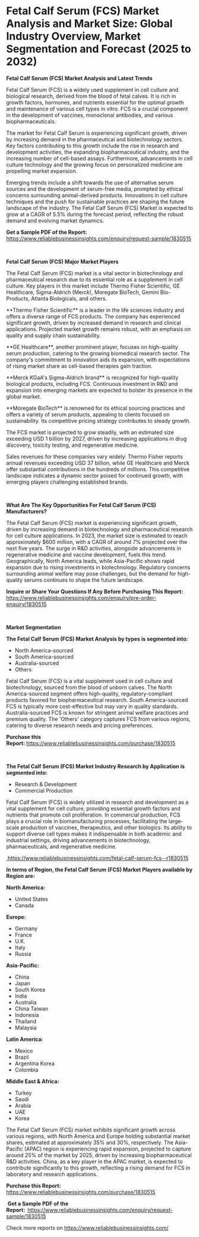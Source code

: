 <p><h1>Fetal Calf Serum (FCS) Market Analysis and Market Size: Global Industry Overview, Market Segmentation and Forecast (2025 to 2032)</h1></p><p><strong>Fetal Calf Serum (FCS) Market Analysis and Latest Trends</strong></p>
<p><p>Fetal Calf Serum (FCS) is a widely used supplement in cell culture and biological research, derived from the blood of fetal calves. It is rich in growth factors, hormones, and nutrients essential for the optimal growth and maintenance of various cell types in vitro. FCS is a crucial component in the development of vaccines, monoclonal antibodies, and various biopharmaceuticals.</p><p>The market for Fetal Calf Serum is experiencing significant growth, driven by increasing demand in the pharmaceutical and biotechnology sectors. Key factors contributing to this growth include the rise in research and development activities, the expanding biopharmaceutical industry, and the increasing number of cell-based assays. Furthermore, advancements in cell culture technology and the growing focus on personalized medicine are propelling market expansion.</p><p>Emerging trends include a shift towards the use of alternative serum sources and the development of serum-free media, prompted by ethical concerns surrounding animal-derived products. Innovations in cell culture techniques and the push for sustainable practices are shaping the future landscape of the industry. The Fetal Calf Serum (FCS) Market is expected to grow at a CAGR of 5.5% during the forecast period, reflecting the robust demand and evolving market dynamics.</p></p>
<p><strong>Get a Sample PDF of the Report:&nbsp;</strong> <a href="https://www.reliablebusinessinsights.com/enquiry/request-sample/1830515?utm_campaign=3062&utm_medium=2&utm_source=Github&utm_content=ia&utm_term=09032025&utm_id=fetal-calf-serum-fcs">https://www.reliablebusinessinsights.com/enquiry/request-sample/1830515</a></p>
<p>&nbsp;</p>
<p><strong>Fetal Calf Serum (FCS) Major Market Players</strong></p>
<p><p>The Fetal Calf Serum (FCS) market is a vital sector in biotechnology and pharmaceutical research due to its essential role as a supplement in cell culture. Key players in this market include Thermo Fisher Scientific, GE Healthcare, Sigma-Aldrich (Merck), Moregate BioTech, Gemini Bio-Products, Atlanta Biologicals, and others.</p><p>**Thermo Fisher Scientific** is a leader in the life sciences industry and offers a diverse range of FCS products. The company has experienced significant growth, driven by increased demand in research and clinical applications. Projected market growth remains robust, with an emphasis on quality and supply chain sustainability.</p><p>**GE Healthcare**, another prominent player, focuses on high-quality serum production, catering to the growing biomedical research sector. The company's commitment to innovation aids its expansion, with expectations of rising market share as cell-based therapies gain traction.</p><p>**Merck KGaA's Sigma-Aldrich brand** is recognized for high-quality biological products, including FCS. Continuous investment in R&D and expansion into emerging markets are expected to bolster its presence in the global market.</p><p>**Moregate BioTech** is renowned for its ethical sourcing practices and offers a variety of serum products, appealing to clients focused on sustainability. Its competitive pricing strategy contributes to steady growth.</p><p>The FCS market is projected to grow steadily, with an estimated size exceeding USD 1 billion by 2027, driven by increasing applications in drug discovery, toxicity testing, and regenerative medicine. </p><p>Sales revenues for these companies vary widely: Thermo Fisher reports annual revenues exceeding USD 37 billion, while GE Healthcare and Merck offer substantial contributions in the hundreds of millions. This competitive landscape indicates a dynamic sector poised for continued growth, with emerging players challenging established brands.</p></p>
<p>&nbsp;</p>
<p><strong>What Are The Key Opportunities For Fetal Calf Serum (FCS) Manufacturers?</strong></p>
<p><p>The Fetal Calf Serum (FCS) market is experiencing significant growth, driven by increasing demand in biotechnology and pharmaceutical research for cell culture applications. In 2023, the market size is estimated to reach approximately $600 million, with a CAGR of around 7% projected over the next five years. The surge in R&D activities, alongside advancements in regenerative medicine and vaccine development, fuels this trend. Geographically, North America leads, while Asia-Pacific shows rapid expansion due to rising investments in biotechnology. Regulatory concerns surrounding animal welfare may pose challenges, but the demand for high-quality serums continues to shape the future landscape.</p></p>
<p><strong>Inquire or Share Your Questions If Any Before Purchasing This Report:</strong> <a href="https://www.reliablebusinessinsights.com/enquiry/pre-order-enquiry/1830515?utm_campaign=3062&utm_medium=2&utm_source=Github&utm_content=ia&utm_term=09032025&utm_id=fetal-calf-serum-fcs">https://www.reliablebusinessinsights.com/enquiry/pre-order-enquiry/1830515</a></p>
<p>&nbsp;</p>
<p><strong>Market Segmentation</strong></p>
<p><strong>The Fetal Calf Serum (FCS) Market Analysis by types is segmented into:</strong></p>
<p><ul><li>North America-sourced</li><li>South America-sourced</li><li>Australia-sourced</li><li>Others</li></ul></p>
<p><p>Fetal Calf Serum (FCS) is a vital supplement used in cell culture and biotechnology, sourced from the blood of unborn calves. The North America-sourced segment offers high-quality, regulatory-compliant products favored for biopharmaceutical research. South America-sourced FCS is typically more cost-effective but may vary in quality standards. Australia-sourced FCS is known for stringent animal welfare practices and premium quality. The 'Others' category captures FCS from various regions, catering to diverse research needs and pricing preferences.</p></p>
<p><strong>Purchase this Report:&nbsp;</strong><a href="https://www.reliablebusinessinsights.com/purchase/1830515?utm_campaign=3062&utm_medium=2&utm_source=Github&utm_content=ia&utm_term=09032025&utm_id=fetal-calf-serum-fcs">https://www.reliablebusinessinsights.com/purchase/1830515</a></p>
<p>&nbsp;</p>
<p><strong>The Fetal Calf Serum (FCS) Market Industry Research by Application is segmented into:</strong></p>
<p><ul><li>Research & Development</li><li>Commercial Production</li></ul></p>
<p><p>Fetal Calf Serum (FCS) is widely utilized in research and development as a vital supplement for cell culture, providing essential growth factors and nutrients that promote cell proliferation. In commercial production, FCS plays a crucial role in biomanufacturing processes, facilitating the large-scale production of vaccines, therapeutics, and other biologics. Its ability to support diverse cell types makes it indispensable in both academic and industrial settings, driving advancements in biotechnology, pharmaceuticals, and regenerative medicine.</p></p>
<p><a href="https://www.reliablebusinessinsights.com/fetal-calf-serum-fcs--r1830515?utm_campaign=3062&utm_medium=2&utm_source=Github&utm_content=ia&utm_term=09032025&utm_id=fetal-calf-serum-fcs">&nbsp;https://www.reliablebusinessinsights.com/fetal-calf-serum-fcs--r1830515</a></p>
<p><strong>In terms of Region, the Fetal Calf Serum (FCS) Market Players available by Region are:</strong></p>
<p>
    <p> <strong> North America: </strong>
        <ul>
            <li>United States</li>
            <li>Canada</li>
        </ul>
        </p> 
    <p> <strong> Europe: </strong>
        <ul>
            <li>Germany</li>
            <li>France</li>
            <li>U.K.</li>
            <li>Italy</li>
            <li>Russia</li>
        </ul>
        </p> 
    <p> <strong> Asia-Pacific: </strong>
        <ul>
            <li>China</li>
            <li>Japan</li>
            <li>South Korea</li>
            <li>India</li>
            <li>Australia</li>
            <li>China Taiwan</li>
            <li>Indonesia</li>
            <li>Thailand</li>
            <li>Malaysia</li>
        </ul>
        </p> 
    <p> <strong> Latin America: </strong>
        <ul>
            <li>Mexico</li>
            <li>Brazil</li>
            <li>Argentina Korea</li>
            <li>Colombia</li>
        </ul>
        </p> 
    <p> <strong> Middle East & Africa: </strong>
        <ul>
            <li>Turkey</li>
            <li>Saudi</li>
            <li>Arabia</li>
            <li>UAE</li>
            <li>Korea</li>
        </ul>
    </p>
    </p>
<p><p>The Fetal Calf Serum (FCS) market exhibits significant growth across various regions, with North America and Europe holding substantial market shares, estimated at approximately 35% and 30%, respectively. The Asia-Pacific (APAC) region is experiencing rapid expansion, projected to capture around 25% of the market by 2025, driven by increasing biopharmaceutical R&D activities. China, as a key player in the APAC market, is expected to contribute significantly to this growth, reflecting a rising demand for FCS in laboratory and research applications.</p></p>
<p><strong>Purchase this Report: </strong><a href="https://www.reliablebusinessinsights.com/purchase/1830515?utm_campaign=3062&utm_medium=2&utm_source=Github&utm_content=ia&utm_term=09032025&utm_id=fetal-calf-serum-fcs">https://www.reliablebusinessinsights.com/purchase/1830515</a></p>
<p>&nbsp;<strong>Get a Sample PDF of the Report:&nbsp;&nbsp;</strong><a href="https://www.reliablebusinessinsights.com/enquiry/request-sample/1830515?utm_campaign=3062&utm_medium=2&utm_source=Github&utm_content=ia&utm_term=09032025&utm_id=fetal-calf-serum-fcs">https://www.reliablebusinessinsights.com/enquiry/request-sample/1830515</a></p>
<p><strong></strong></p>
<p>Check more reports on <a href="https://www.reliablebusinessinsights.com/?utm_campaign=3062&utm_medium=2&utm_source=Github&utm_content=ia&utm_term=09032025&utm_id=fetal-calf-serum-fcs">https://www.reliablebusinessinsights.com/</a></p>